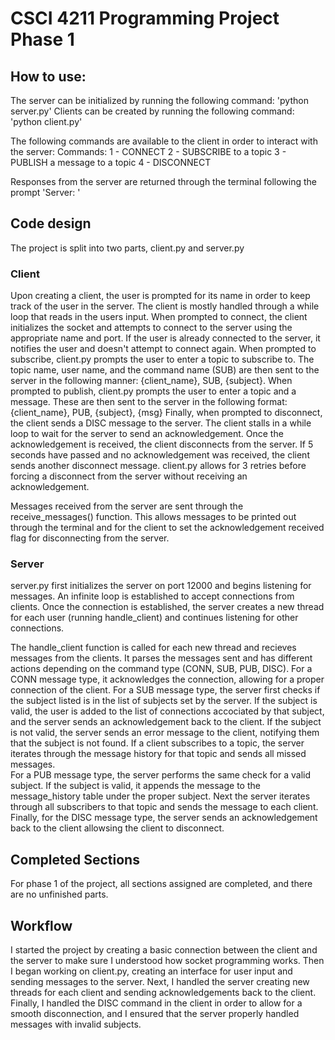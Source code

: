 # CSCI 4211 Programming Project Phase 1

## How to use:
The server can be initialized by running the following command: 'python server.py'
Clients can be created by running the following command: 'python client.py'

The following commands are available to the client in order to interact with the server:
    Commands:
    1 - CONNECT
    2 - SUBSCRIBE to a topic
    3 - PUBLISH a message to a topic
    4 - DISCONNECT

Responses from the server are returned through the terminal following the prompt 'Server: '

## Code design
The project is split into two parts, client.py and server.py

### Client
Upon creating a client, the user is prompted for its name in order to keep track of the user in the server. The client is mostly handled through a while loop that reads in the users input.
When prompted to connect, the client initializes the socket and attempts to connect to the server using the appropriate name and port. If the user is already connected to the server, it notifies the user and doesn't attempt to connect again. 
When prompted to subscribe, client.py prompts the user to enter a topic to subscribe to. The topic name, user name, and the command name (SUB) are then sent to the server in the following manner: {client_name}, SUB, {subject}.
When prompted to publish, client.py prompts the user to enter a topic and a message. These are then sent to the server in the following format: {client_name}, PUB, {subject}, {msg}
Finally, when prompted to disconnect, the client sends a DISC message to the server. The client stalls in a while loop to wait for the server to send an acknowledgement. Once the acknowledgement is received, the client disconnects from the server. If 5 seconds have passed and no acknowledgement was received, the client sends another disconnect message. client.py allows for 3 retries before forcing a disconnect from the server without receiving an acknowledgement.

Messages received from the server are sent through the receive_messages() function. This allows messages to be printed out through the terminal and for the client to set the acknowledgement received flag for disconnecting from the server.


### Server
server.py first initializes the server on port 12000 and begins listening for messages. An infinite loop is established to accept connections from clients. Once the connection is established, the server creates a new thread for each user (running handle_client) and continues listening for other connections. 

The handle_client function is called for each new thread and recieves messages from the clients. It parses the messages sent and has different actions depending on the command type (CONN, SUB, PUB, DISC).
For a CONN message type, it acknowledges the connection, allowing for a proper connection of the client. 
For a SUB message type, the server first checks if the subject listed is in the list of subjects set by the server. If the subject is valid, the user is added to the list of connections accociated by that subject, and the server sends an acknowledgement back to the client. If the subject is not valid, the server sends an error message to the client, notifying them that the subject is not found. If a client subscribes to a topic, the server iterates through the message history for that topic and sends all missed messages.  
For a PUB message type, the server performs the same check for a valid subject. If the subject is valid, it appends the message to the message_history table under the proper subject. Next the server iterates through all subscribers to that topic and sends the message to each client. 
Finally, for the DISC message type, the server sends an acknowledgement back to the client allowsing the client to disconnect.

## Completed Sections
For phase 1 of the project, all sections assigned are completed, and there are no unfinished parts.

## Workflow
I started the project by creating a basic connection between the client and the server to make sure I understood how socket programming works. Then I began working on client.py, creating an interface for user input and sending messages to the server. Next, I handled the server creating new threads for each client and sending acknowledgements back to the client. Finally, I handled the DISC command in the client in order to allow for a smooth disconnection, and I ensured that the server properly handled messages with invalid subjects.
